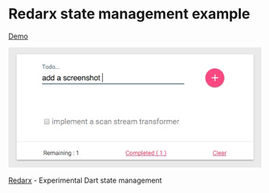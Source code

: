 # Redarx state management example

[Demo](https://rxlabz.github.io/redarx-todo/)

![todo](docs/graphs/redarx-todo.jpg)

[Redarx](https://github.com/rxlabz/redarx) - Experimental Dart state management 
